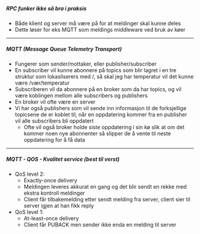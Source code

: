 ##### RPC funker ikke så bra i praksis
-   Både klient og server må være på for at meldinger skal kunne deles
-   Dette løser for eks MQTT som meldings middleware ved bruk av køer


<hr>


##### MQTT (Message Queue Telemetry Transport)
-   Fungerer som sender/mottaker, eller publisher/subscriber
-   En subscriber vil kunne abonnere på topics som blir lagret i en tre struktur som lokasliserers med /, så skal jeg har temperatur vil det kunne være /vær/temperatur
-   Subscriberen vil da abonnere på en broker som da har topics, og vil være koblingen mellom alle subscribers og publishers
-   En broker vil ofte være en server
-   Vi har også publishers som vil sende inn informasjon til de forksjellige topicsene de er koblet til, når en oppdatering kommer fra en publisher vil alle subscribers bli oppdatert
	- Ofte vil også broker holde siste oppdatering i sin kø slik at om det kommer noen nye abonnenter så slipper de å vente til neste oppdatering for å få data


<hr>


##### MQTT - QOS - Kvalitet service (best til verst)
-   QoS level 2:
	- Exactly-once delivery
	-   Meldingen leveres akkurat en gang og det blir sendt en rekke med ekstra kontroll meldinger
	-   Client får tilbakemelding etter sendt melding fra server, client sier til server igjen at han fikk reply
-   QoS level 1:
	-   At-least-once delivery
	-   Client får PUBACK men sender ikke enda en melding til server